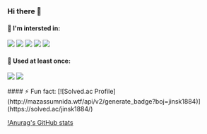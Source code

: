 ### Hi there 👋

<!--
**rinyang2/rinyang2** is a ✨ _special_ ✨ repository because its `README.md` (this file) appears on your GitHub profile.

Here are some ideas to get you started:

- 🔭 I’m currently working on ...
- 🌱 I’m currently learning ...
- 👯 I’m looking to collaborate on ...
- 🤔 I’m looking for help with ...
- 💬 Ask me about ...
- 📫 How to reach me: ...
- 😄 Pronouns: ...
- ⚡ Fun fact: ...
-->
#### 🔭 I'm intersted in:
![](https://img.shields.io/badge/Python-3776AB?style=flat&logo=Python&logoColor=white)
  <img src="https://img.shields.io/badge/C++-00599C?style=flat&logo=cplusplus&logoColor=white"/>
  <img src="https://img.shields.io/badge/C-A8B9CC?style=flat&logo=c&logoColor=white"/>
  <img src="https://img.shields.io/badge/Android-3DDC84?style=flat&logo=Android&logoColor=white"/> 
  <img src="https://img.shields.io/badge/Android Studio-3DDC84?style=flat&logo=Android Studio&logoColor=white"/>

#### 🌱 Used at least once:
<p>
  <img src="https://img.shields.io/badge/postgresql-4169E1?style=flat&logo=postgresql&logoColor=white"/>
  <img src="https://img.shields.io/badge/sqlite-003B57?style=flat&logo=sqlite&logoColor=white"/>
</p>
#### ⚡ Fun fact:
[![Solved.ac Profile](http://mazassumnida.wtf/api/v2/generate_badge?boj=jinsk1884)](https://solved.ac/jinsk1884/)

[!Anurag's GitHub stats](https://github-readme-stats.vercel.app/api?username=rinyang2&show%20icons=true&theme=default&line%20height=20&count%20private%20=true)

